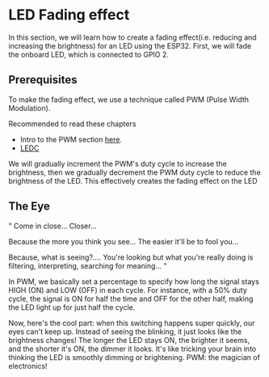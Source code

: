 # LED Fading effect

In this section, we will learn how to create a fading effect(i.e. reducing and increasing the brightness) for an LED using the ESP32. First, we will fade the onboard LED, which is connected to GPIO 2. 

## Prerequisites
To make the fading effect, we use a technique called PWM (Pulse Width Modulation). 

Recommended to read these chapters
- Intro to the PWM section [here](../core-concepts/pwm/index.md).
- [LEDC](../core-concepts/pwm/led-pwm-controller.md)

We will gradually increment the PWM's duty cycle to increase the brightness, then we gradually decrement the PWM duty cycle to reduce the brightness of the LED. This effectively creates the fading effect on the LED

## The Eye

"
Come in close... Closer... 

Because the more you think you see... The easier it'll be to fool you... 

Because, what is seeing?.... You're looking but what you're really doing is filtering, interpreting, searching for meaning...
"

In PWM, we basically set a percentage to specify how long the signal stays HIGH (ON) and LOW (OFF) in each cycle. For instance, with a 50% duty cycle, the signal is ON for half the time and OFF for the other half, making the LED light up for just half the cycle.

Now, here's the cool part: when this switching happens super quickly, our eyes can't keep up. Instead of seeing the blinking, it just looks like the brightness changes! The longer the LED stays ON, the brighter it seems, and the shorter it's ON, the dimmer it looks. It's like tricking your brain into thinking the LED is smoothly dimming or brightening. PWM: the magician of electronics!

